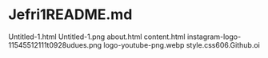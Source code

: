 # Jefri1README.md
Untitled-1.html
Untitled-1.png
about.html
content.html
instagram-logo-11545512111t0928udues.png
logo-youtube-png.webp
style.css606.Github.oi
